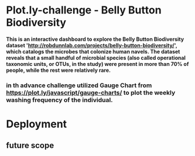 # Plot.ly-challenge - Belly Button Biodiversity

#### This is an interactive dashboard to explore the Belly Button Biodiversity dataset 'http://robdunnlab.com/projects/belly-button-biodiversity/', which catalogs the microbes that colonize human navels. The dataset reveals that a small handful of microbial species (also called operational taxonomic units, or OTUs, in the study) were present in more than 70% of people, while the rest were relatively rare.

### in th advance challenge utilized Gauge Chart from https://plot.ly/javascript/gauge-charts/ to plot the weekly washing frequency of the individual.

# Deployment
## future scope
